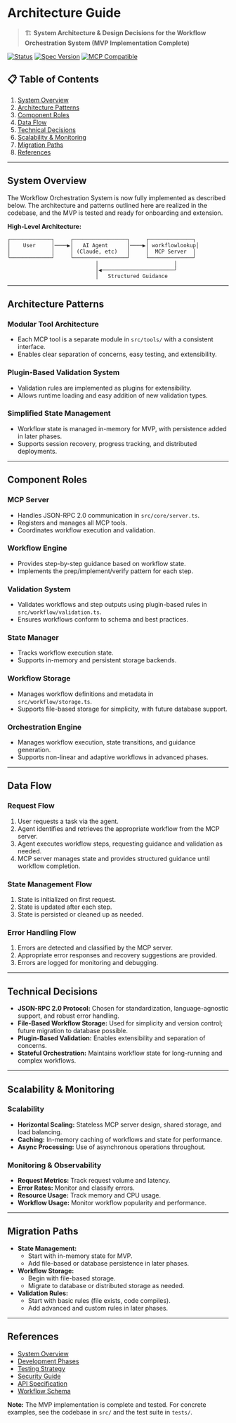 # Architecture Guide

> 🏗️ **System Architecture & Design Decisions for the Workflow Orchestration System (MVP Implementation Complete)**

[![Status](https://img.shields.io/badge/status-specification-orange.svg)](https://github.com/yourusername/workflow-orchestration-system)
[![Spec Version](https://img.shields.io/badge/spec-1.0.0-blue.svg)](specs/)
[![MCP Compatible](https://img.shields.io/badge/MCP-compatible-purple.svg)](https://modelcontextprotocol.org)

## 📋 Table of Contents

1. [System Overview](#system-overview)
2. [Architecture Patterns](#architecture-patterns)
3. [Component Roles](#component-roles)
4. [Data Flow](#data-flow)
5. [Technical Decisions](#technical-decisions)
6. [Scalability & Monitoring](#scalability--monitoring)
7. [Migration Paths](#migration-paths)
8. [References](#references)

---

## System Overview

The Workflow Orchestration System is now fully implemented as described below. The architecture and patterns outlined here are realized in the codebase, and the MVP is tested and ready for onboarding and extension.

**High-Level Architecture:**

```
┌─────────────┐     ┌─────────────────┐     ┌──────────────┐
│    User     │────▶│   AI Agent      │────▶│ workflowlookup│
│             │     │ (Claude, etc)   │     │  MCP Server  │
└─────────────┘     └─────────────────┘     └──────────────┘
                            │                        │
                            │◀───────────────────────┘
                            │   Structured Guidance
```

---

## Architecture Patterns

### Modular Tool Architecture
- Each MCP tool is a separate module in `src/tools/` with a consistent interface.
- Enables clear separation of concerns, easy testing, and extensibility.

### Plugin-Based Validation System
- Validation rules are implemented as plugins for extensibility.
- Allows runtime loading and easy addition of new validation types.

### Simplified State Management
- Workflow state is managed in-memory for MVP, with persistence added in later phases.
- Supports session recovery, progress tracking, and distributed deployments.

---

## Component Roles

### MCP Server
- Handles JSON-RPC 2.0 communication in `src/core/server.ts`.
- Registers and manages all MCP tools.
- Coordinates workflow execution and validation.

### Workflow Engine
- Provides step-by-step guidance based on workflow state.
- Implements the prep/implement/verify pattern for each step.

### Validation System
- Validates workflows and step outputs using plugin-based rules in `src/workflow/validation.ts`.
- Ensures workflows conform to schema and best practices.

### State Manager
- Tracks workflow execution state.
- Supports in-memory and persistent storage backends.

### Workflow Storage
- Manages workflow definitions and metadata in `src/workflow/storage.ts`.
- Supports file-based storage for simplicity, with future database support.

### Orchestration Engine
- Manages workflow execution, state transitions, and guidance generation.
- Supports non-linear and adaptive workflows in advanced phases.

---

## Data Flow

### Request Flow
1. User requests a task via the agent.
2. Agent identifies and retrieves the appropriate workflow from the MCP server.
3. Agent executes workflow steps, requesting guidance and validation as needed.
4. MCP server manages state and provides structured guidance until workflow completion.

### State Management Flow
1. State is initialized on first request.
2. State is updated after each step.
3. State is persisted or cleaned up as needed.

### Error Handling Flow
1. Errors are detected and classified by the MCP server.
2. Appropriate error responses and recovery suggestions are provided.
3. Errors are logged for monitoring and debugging.

---

## Technical Decisions

- **JSON-RPC 2.0 Protocol:** Chosen for standardization, language-agnostic support, and robust error handling.
- **File-Based Workflow Storage:** Used for simplicity and version control; future migration to database possible.
- **Plugin-Based Validation:** Enables extensibility and separation of concerns.
- **Stateful Orchestration:** Maintains workflow state for long-running and complex workflows.

---

## Scalability & Monitoring

### Scalability
- **Horizontal Scaling:** Stateless MCP server design, shared storage, and load balancing.
- **Caching:** In-memory caching of workflows and state for performance.
- **Async Processing:** Use of asynchronous operations throughout.

### Monitoring & Observability
- **Request Metrics:** Track request volume and latency.
- **Error Rates:** Monitor and classify errors.
- **Resource Usage:** Track memory and CPU usage.
- **Workflow Usage:** Monitor workflow popularity and performance.

---

## Migration Paths

- **State Management:**
  - Start with in-memory state for MVP.
  - Add file-based or database persistence in later phases.
- **Workflow Storage:**
  - Begin with file-based storage.
  - Migrate to database or distributed storage as needed.
- **Validation Rules:**
  - Start with basic rules (file exists, code compiles).
  - Add advanced and custom rules in later phases.

---

## References

- [System Overview](../workflow-orchestration-mcp-overview.md)
- [Development Phases](03-development-phases.md)
- [Testing Strategy](04-testing-strategy.md)
- [Security Guide](05-security-guide.md)
- [API Specification](../spec/mcp-api-v1.0.md)
- [Workflow Schema](../spec/workflow.schema.json)

**Note:** The MVP implementation is complete and tested. For concrete examples, see the codebase in `src/` and the test suite in `tests/`. 